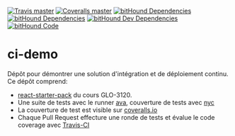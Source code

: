 [![Travis master](https://img.shields.io/travis/GLO3112/ci-demo/master.svg?maxAge=2592000)]()
[![Coveralls master](https://img.shields.io/coveralls/GLO3112/ci-demo/master.svg?maxAge=2592000)]()
[![bitHound Dependencies](https://www.bithound.io/github/GLO3112/ci-demo/badges/dependencies.svg)](https://www.bithound.io/github/GLO3112/ci-demo/master/dependencies/npm)
[![bitHound Dependencies](https://www.bithound.io/github/GLO3112/ci-demo/badges/dependencies.svg)](https://www.bithound.io/github/GLO3112/ci-demo/master/dependencies/npm)
[![bitHound Dev Dependencies](https://www.bithound.io/github/GLO3112/ci-demo/badges/devDependencies.svg)](https://www.bithound.io/github/GLO3112/ci-demo/master/dependencies/npm)
[![bitHound Code](https://www.bithound.io/github/GLO3112/ci-demo/badges/code.svg)](https://www.bithound.io/github/GLO3112/ci-demo)

# ci-demo

Dépôt pour démontrer une solution d'intégration et de déploiement continu. 
Ce dépôt comprend:
* [react-starter-pack](https://github.com/GLO3112/starter-packs/tree/master/react-starter) du cours GLO-3120.
* Une suite de tests avec le runner [ava](https://github.com/avajs/ava), couverture de tests avec [nyc](https://github.com/istanbuljs/nyc)
* La couverture de test est visible sur [coveralls.io](https://coveralls.io/github/GLO3112/ci-demo)
* Chaque Pull Request effecture une ronde de tests et évalue le code coverage avec [Travis-CI](https://travis-ci.org/GLO3112/ci-demo)

